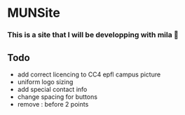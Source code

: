 # MUNSite

### This is a site that I will be developping with mila 🎉

## Todo
- add correct licencing to CC4 epfl campus picture
- uniform logo sizing
- add special contact info
- change spacing for buttons
- remove : before 2 points